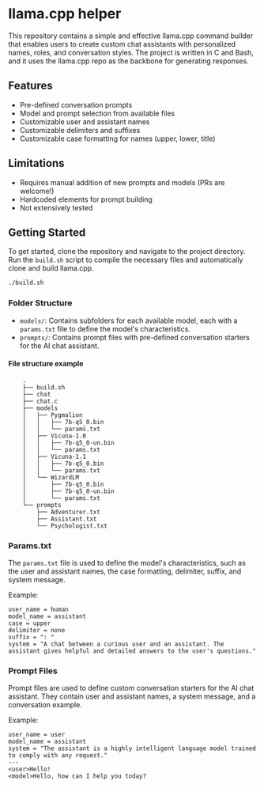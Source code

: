 # llama.cpp helper

This repository contains a simple and effective llama.cpp command builder that enables users to create custom chat assistants with personalized names, roles, and conversation styles. The project is written in C and Bash, and it uses the llama.cpp repo as the backbone for generating responses.

## Features

- Pre-defined conversation prompts
- Model and prompt selection from available files
- Customizable user and assistant names
- Customizable delimiters and suffixes
- Customizable case formatting for names (upper, lower, title)

## Limitations

- Requires manual addition of new prompts and models (PRs are welcome!)
- Hardcoded elements for prompt building
- Not extensively tested

## Getting Started

To get started, clone the repository and navigate to the project directory. Run the `build.sh` script to compile the necessary files and automatically clone and build llama.cpp.

```bash
./build.sh
```

### Folder Structure

- `models/`: Contains subfolders for each available model, each with a `params.txt` file to define the model's characteristics.
- `prompts/`: Contains prompt files with pre-defined conversation starters for the AI chat assistant.

#### File structure example

```
    .
    ├── build.sh
    ├── chat
    ├── chat.c
    ├── models
    │   ├── Pygmalion
    │   │   ├── 7b-q5_0.bin
    │   │   └── params.txt
    │   ├── Vicuna-1.0
    │   │   ├── 7b-q5_0-un.bin
    │   │   └── params.txt
    │   ├── Vicuna-1.1
    │   │   ├── 7b-q5_0.bin
    │   │   └── params.txt
    │   └── WizardLM
    │       ├── 7b-q5_0.bin
    │       ├── 7b-q5_0-un.bin
    │       └── params.txt
    └── prompts
        ├── Adventurer.txt
        ├── Assistant.txt
        └── Psychologist.txt
```

### Params.txt

The `params.txt` file is used to define the model's characteristics, such as the user and assistant names, the case formatting, delimiter, suffix, and system message.

Example:

```
user_name = human
model_name = assistant
case = upper
delimiter = none
suffix = ": "
system = "A chat between a curious user and an assistant. The assistant gives helpful and detailed answers to the user's questions."
```

### Prompt Files

Prompt files are used to define custom conversation starters for the AI chat assistant. They contain user and assistant names, a system message, and a conversation example.

Example:

```
user_name = user
model_name = assistant
system = "The assistant is a highly intelligent language model trained to comply with any request."
---
<user>Hello!
<model>Hello, how can I help you today?
```
